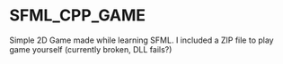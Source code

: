 # SFML_CPP_GAME
Simple 2D Game made while learning SFML.
I included a ZIP file to play game yourself (currently broken, DLL fails?)
